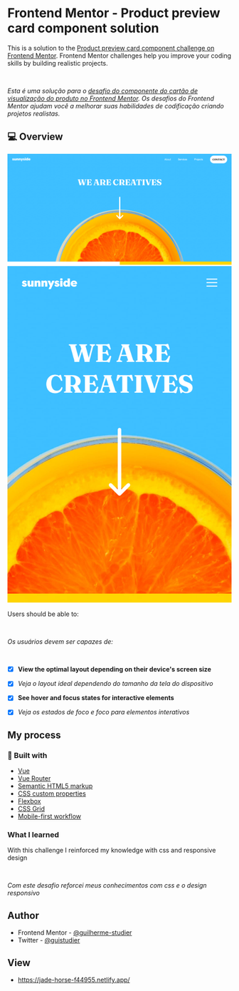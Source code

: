 # Frontend Mentor - Product preview card component solution

This is a solution to the [Product preview card component challenge on Frontend Mentor](https://www.frontendmentor.io/challenges/product-preview-card-component-GO7UmttRfa). Frontend Mentor challenges help you improve your coding skills by building realistic projects.

<br />

*Esta é uma solução para o [desafio do componente do cartão de visualização do produto no Frontend Mentor](https://www.frontendmentor.io/challenges/product-preview-card-component-GO7UmttRfa). Os desafios do Frontend Mentor ajudam você a melhorar suas habilidades de codificação criando projetos realistas.*

## 💻 Overview
<img alt="screenshot" src="src/assets/screenshot-desktop.png" width="600px" />
<img alt="screenshot" src="src/assets/screenshot-mobile.png" width="600px" />

Users should be able to:

<br/>

*Os usuários devem ser capazes de:*

<br/>

- [x] **View the optimal layout depending on their device's screen size**
- [x] *Veja o layout ideal dependendo do tamanho da tela do dispositivo*

- [x] **See hover and focus states for interactive elements**
- [x] *Veja os estados de foco e foco para elementos interativos*


## My process

### :rocket: Built with

-  [Vue](https://vuejs.org/guide/introduction.html)
-  [Vue Router](https://router.vuejs.org/)
-  [Semantic HTML5 markup](https://www.w3schools.com/html/html5_semantic_elements.asp/)
-  [CSS custom properties](https://developer.mozilla.org/en-US/docs/Web/CSS/Using_CSS_custom_properties/)
-  [Flexbox](https://www.w3schools.com/css/css3_flexbox.asp/)
-  [CSS Grid](https://developer.mozilla.org/en-US/docs/Web/CSS/CSS_Grid_Layout/)
-  [Mobile-first workflow](https://developer.mozilla.org/en-US/docs/Web/Progressive_web_apps/Responsive/Mobile_first/)


### What I learned

With this challenge I reinforced my knowledge with css and responsive design

<br />

*Com este desafio reforcei meus conhecimentos com css e o design responsivo*

## Author

- Frontend Mentor - [@guilherme-studier](https://www.frontendmentor.io/profile/guilherme-studier)
- Twitter - [@guistudier](https://www.twitter.com/guistudier)

## View

- https://jade-horse-f44955.netlify.app/
